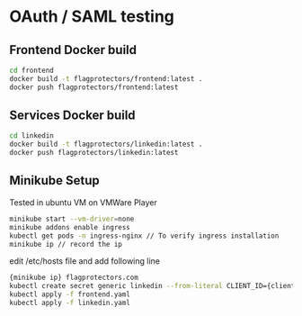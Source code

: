 # OAuth / SAML testing

## Frontend Docker build

```sh
cd frontend
docker build -t flagprotectors/frontend:latest .
docker push flagprotectors/frontend:latest
```

## Services Docker build

```sh
cd linkedin
docker build -t flagprotectors/linkedin:latest .
docker push flagprotectors/linkedin:latest
```

## Minikube Setup

Tested in ubuntu VM on VMWare Player

```sh
minikube start --vm-driver=none
minikube addons enable ingress
kubectl get pods -n ingress-nginx // To verify ingress installation
minikube ip // record the ip
```

edit /etc/hosts file and add following line

```sh
{minikube ip} flagprotectors.com
kubectl create secret generic linkedin --from-literal CLIENT_ID={client_id} --from-literal CLIENT_SECRET={client_secret}
kubectl apply -f frontend.yaml
kubectl apply -f linkedin.yaml
```
